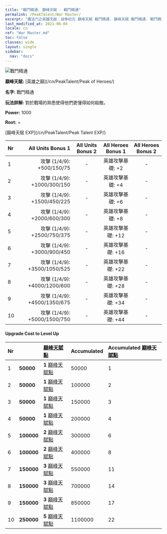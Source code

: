 ```yaml
---
title: "戰鬥精通. 巔峰天賦 - 戰鬥精通"
permalink: /PeakTalent/War Master/
excerpt: "魔法门之英雄无敌：战争纪元 巔峰天賦 戰鬥精通. 巔峰天賦 戰鬥精通. 戰鬥精通"
last_modified_at: 2021-08-04
locale: cn
ref: "War Master.md"
toc: false
classes: wide
layout: single
sidebar:
  nav: "docs"
---
```


  ![戰鬥精通](/images/pt/talent_1001.png)

  **巔峰天賦:** [英雄之巔](/cn/PeakTalent/Peak of Heroes/)

  **名字:** 戰鬥精通

  **玩法詳解:** 對於戰場的熟悉使得他們更懂得如何殺敵。

  **Power:** 1000

  **Root:** +

  [巔峰天賦 EXP](/cn/PeakTalent/Peak Talent EXP/)

  | Nr | All Units Bonus 1 | All Units Bonus 2 | All Heroes Bonus 1 | All Heroes Bonus 2 |
  |:---|--------------:|:-------------:|:-------------:|:-------------:|
  | 1 | 攻擊 (1/4/9): +500/150/75 | - | 英雄攻擊基礎: +2 | - |
  | 2 | 攻擊 (1/4/9): +1000/300/150 | - | 英雄攻擊基礎: +4 | - |
  | 3 | 攻擊 (1/4/9): +1500/450/225 | - | 英雄攻擊基礎: +6 | - |
  | 4 | 攻擊 (1/4/9): +2000/600/300 | - | 英雄攻擊基礎: +8 | - |
  | 5 | 攻擊 (1/4/9): +2500/750/375 | - | 英雄攻擊基礎: +12 | - |
  | 6 | 攻擊 (1/4/9): +3000/900/450 | - | 英雄攻擊基礎: +16 | - |
  | 7 | 攻擊 (1/4/9): +3500/1050/525 | - | 英雄攻擊基礎: +22 | - |
  | 8 | 攻擊 (1/4/9): +4000/1200/600 | - | 英雄攻擊基礎: +28 | - |
  | 9 | 攻擊 (1/4/9): +4500/1350/675 | - | 英雄攻擊基礎: +34 | - |
  | 10 | 攻擊 (1/4/9): +5000/1500/750 | - | 英雄攻擊基礎: +44 | - |


#### Upgrade Cost to Level Up

  | Nr | <i class="fas fa-coins"/> | [巔峰天賦點](/cn/Items/con_934/) | Accumulated <i class="fas fa-coins"/> | Accumulated [巔峰天賦點](/cn/Items/con_934/) |
  |:---|:--------------|:-------------|:-------------|:-------------|
  | 1 | **50000** | **1** [巔峰天賦點](/cn/Items/con_934/) | 50000 | 1 |
  | 2 | **50000** | **1** [巔峰天賦點](/cn/Items/con_934/) | 100000 | 2 |
  | 3 | **50000** | **1** [巔峰天賦點](/cn/Items/con_934/) | 150000 | 3 |
  | 4 | **50000** | **1** [巔峰天賦點](/cn/Items/con_934/) | 200000 | 4 |
  | 5 | **100000** | **2** [巔峰天賦點](/cn/Items/con_934/) | 300000 | 6 |
  | 6 | **100000** | **2** [巔峰天賦點](/cn/Items/con_934/) | 400000 | 8 |
  | 7 | **150000** | **3** [巔峰天賦點](/cn/Items/con_934/) | 550000 | 11 |
  | 8 | **150000** | **3** [巔峰天賦點](/cn/Items/con_934/) | 700000 | 14 |
  | 9 | **150000** | **3** [巔峰天賦點](/cn/Items/con_934/) | 850000 | 17 |
  | 10 | **250000** | **5** [巔峰天賦點](/cn/Items/con_934/) | 1100000 | 22 |
